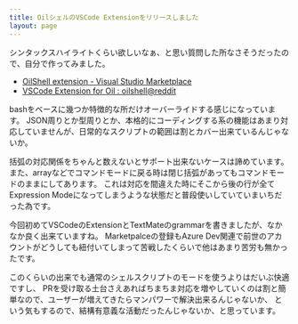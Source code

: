 ```yaml
---
title: OilシェルのVSCode Extensionをリリースしました
layout: page
---
```

シンタックスハイライトくらい欲しいなぁ、と思い質問した所なさそうだったので、自分で作ってみました。

- [OilShell extension - Visual Studio Marketplace](https://marketplace.visualstudio.com/items?itemName=karino2.oilshell-extension)
- [VSCode Extension for Oil : oilshell@reddit](https://www.reddit.com/r/oilshell/comments/sybw4r/vscode_extension_for_oil/)

bashをベースに幾つか特徴的な所だけオーバーライドする感じになっています。
JSON周りとか型周りとか、本格的にコーディングする系の機能はあまり対応していませんが、日常的なスクリプトの範囲は割とカバー出来ているんじゃないか。

括弧の対応関係をちゃんと数えないとサポート出来ないケースは諦めています。
また、arrayなどでコマンドモードに戻る時は閉じ括弧があってもコマンドモードのままにしてあります。
これは対応を間違えた時にそこから後の行が全てExpression Modeになってしまうような状態だと普段使いしていていまいちだった為です。

今回初めてVSCodeのExtensionとTextMateのgrammarを書きましたが、なかなか良く出来ていますね。
Marketpalceの登録もAzure Dev関連で前世のアカウントがどうしても紐付いてしまって苦戦したくらいで他はあまり苦労も無かったです。

このくらいの出来でも通常のシェルスクリプトのモードを使うよりはだいぶ快適ですし、
PRを受け取る土台さえあればちまちま対応を増やしていくのは割と簡単なので、ユーザーが増えてきたらマンパワーで解決出来るんじゃないか、
という気もするので、結構有意義な活動だったんじゃないか、と思っています。